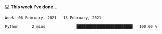 💻 **This week I've done...**

<!--START_SECTION:waka-->
```text
Week: 06 February, 2021 - 13 February, 2021

Python      2 mins              █████████████████████████   100.00 %
```
<!--END_SECTION:waka-->
